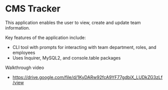 # CMS Tracker
This application enables the user to view, create and update team information.

Key features of the application include:

* CLI tool with prompts for interacting with team department, roles, and employees
* Uses Inquirer, MySQL2, and console.table packages

Walkthrough video
* https://drive.google.com/file/d/1KyDARw92fcA9YF77gdbiX_LUDkZG3zLf/view